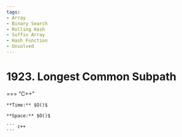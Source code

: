 ```yaml
---
tags:
- Array
- Binary Search
- Rolling Hash
- Suffix Array
- Hash Function
- Unsolved
---
```



# 1923. Longest Common Subpath

=== "C++"

    **Time:** $O()$

    **Space:** $O()$

    ``` c++
    ```